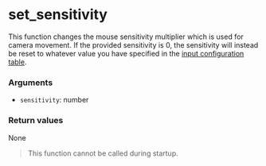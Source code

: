 # set_sensitivity

This function changes the mouse sensitivity multiplier which is used for
camera movement. If the provided sensitivity is 0, the sensitivity will
instead be reset to whatever value you have specified in the [input
configuration table].

### Arguments

  - `sensitivity`: number

### Return values

None

> This function cannot be called during startup.

[input configuration table]: 01_options_input.md
